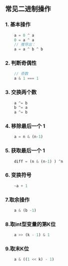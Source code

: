 ## 常见二进制操作
### 1. 基本操作
```JavaScript
    a = 0 ^ a
    0 = a ^ a
    // 推导出：
    a = a ^ b ^ b
```

### 2. 判断奇偶性
```JavaScript
    // 奇数
    a & 1 === 1
```

### 3. 交换两个数
```JavaScript
    a ^= b
    b ^= a
    a ^= b
```

### 4. 移除最后一个 1
```JavaScript
    a = n & (n-1)
```

### 5. 获取最后一个 1
```JavaScript
    diff = (n & (n-1) ) ^n
```

### 6. 变换符号
```JavaScript
    ~a + 1
```

### 7.取余操作
```javascript
    a & (b -1)
```

### 8.取int型变量的第K位
```javascript
    a >> (k - 1) & 1
```

### 9.取末K位
```javascript
    a & ((1 << k) - 1)
```